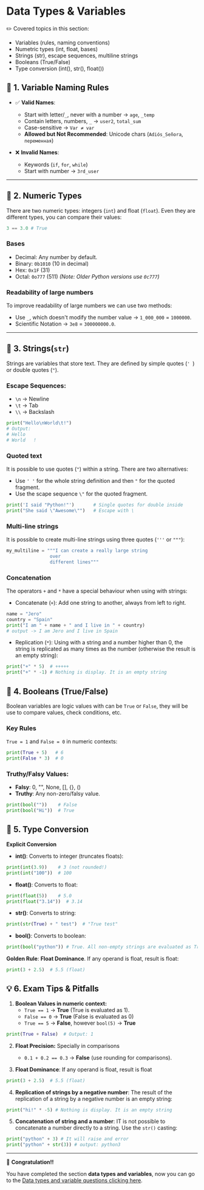 # Data Types & Variables

✏️ Covered topics in this section:
- Variables (rules, naming conventions)
- Numetric types (int, float, bases)
- Strings (str), escape sequences, multiline strings
- Booleans (True/False)
- Type conversion (int(), str(), float())

## 📛 1. Variable Naming Rules
- ✅ **Valid Names**:
  - Start with letter/`_`, never with a number → `age`, `_temp`
  - Contain letters, numbers, `_` → `user2`, `total_sum`
  - Case-sensitive → `Var ≠ var`
  - **Allowed but Not Recommended**: Unicode chars (`Adiós_Señora`, `переменная`)

- ❌ **Invalid Names**:
  - Keywords (`if`, `for`, `while`)
  - Start with number → `3rd_user`

---

## 🔢 2. Numeric Types
There are two numeric types: integers (`int`) and float (`float`). Even they are different types, you can compare their values:

```python
3 == 3.0 # True
```

### **Bases**
- Decimal: Any number by default.
- Binary: `0b1010` (10 in decimal)
- Hex: `0x1F` (31)
- Octal: `0o777` (511) *(Note: Older Python versions use `0c777`)*

### **Readability of large numbers**
To improve readability of large numbers we can use two methods:
- Use `_`, which doesn't modify the number value -> `1_000_000` = `1000000`.
- Scientific Notation -> `3e8` = `300000000.0`.

---

## 📜 3. Strings(`str`)
Strings are variables that store text. They are defined by simple quotes (`' `) or double quotes (`"`).

### Escape Sequences:
- `\n` → Newline
- `\t` → Tab
- `\\` → Backslash

```python
print("Hello\nWorld\t!")
# Output:
# Hello
# World   !
```

### **Quoted text**
It is possible to use quotes (`"`) within a string. There are two alternatives:
- Use `' '` for the whole string definition and then `"` for the quoted fragment.
- Use the scape sequence `\"` for the quoted fragment.
  
```python
print('I said "Python!"')       # Single quotes for double inside
print("She said \"Awesome\"")   # Escape with \
```

### Multi-line strings
It is possible to create multi-line strings using three quotes (`'''` or `"""`):

```python
my_multiline = """I can create a really large string
                over
                different lines"""
```

### Concatenation
The operators `+` and `*` have a special behaviour when using with strings:
- Concatenate (`+`): Add one string to another, always from left to right.
```python
name = "Jero"
country = "Spain"
print("I am " + name + " and I live in " + country)
# output -> I am Jero and I live in Spain
```

- Replication (`*`): Using with a string and a number higher than 0, the string is replicated as many times as the number (otherwise the result is an empty string):
```python
print("+" * 5)  # +++++
print("+" * -1) # Nothing is display. It is an empty string
```

## 🎲 4. Booleans (True/False)
Boolean variables are logic values with can be `True` or `False`, they will be use to compare values, check conditions, etc.

### Key Rules
`True = 1` and `False = 0` in numeric contexts:

```python
print(True + 5)   # 6
print(False * 3)  # 0
```

### Truthy/Falsy Values:
- **Falsy**: 0, "", None, [], {}, ()
- **Truthy**: Any non-zero/falsy value.

```python
print(bool(""))    # False
print(bool("Hi"))  # True
```

## 🔄 5. Type Conversion
**Explicit Conversion**
- **int()**: Converts to integer (truncates floats):

```python
print(int(3.9))    # 3 (not rounded!)
print(int("100"))  # 100
```

- **float()**: Converts to float:
```python
print(float(5))    # 5.0
print(float("3.14"))  # 3.14
```

- **str()**: Converts to string:
```python
print(str(True) + " test")  # "True test"
```

- **bool()**: Converts to boolean:
```python
print(bool("python")) # True. All non-empty strings are evaluated as True
```

**Golden Rule**: **Float Dominance**. If any operand is float, result is float:
```python
print(3 + 2.5)  # 5.5 (float)
```

## 💡 6. Exam Tips & Pitfalls
1. **Boolean Values in numeric context:**
   - `True == 1` → **True** (True is evaluated as 1).
   - `False == 0` → **True** (False is evaluated as 0)
   - `True == 5` -> **False**, however `bool(5)` -> **True**
``` python
print(True + False)  # Output: 1
```

2. **Float Precision:** Specially in comparisons
   - `0.1 + 0.2 == 0.3` → **False** (use rounding for comparisons).

3. **Float Dominance**: If any operand is float, result is float
```python
print(3 + 2.5)  # 5.5 (float)
```

4. **Replication of strings by a negative number**: The result of the replication of a string by a negative number is an empty string:
```python
print("hi!" * -5) # Nothing is display. It is an empty string
```

5. **Concatenation of string and a number**: IT is not possible to concatenate a number directly to a string. Use the `str()` casting:

```python
print("python" + 3) # It will raise and error
print("python" + str(3)) # output: python3
```

---

🎉 **Congratulation!!**

You have completed the section **data types and variables**, now you can go to the [Data types and variable questions clicking here](../Practice_Exams_Questions/02_data_types_variables_q.md).